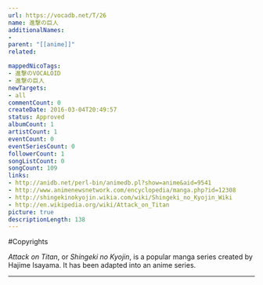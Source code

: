 ```yaml
---
url: https://vocadb.net/T/26
name: 進撃の巨人
additionalNames: 
- 
parent: "[[anime]]"
related:

mappedNicoTags:
- 進撃のVOCALOID
- 進撃の巨人
newTargets:
- all
commentCount: 0
createDate: 2016-03-04T20:49:57
status: Approved
albumCount: 1
artistCount: 1
eventCount: 0
eventSeriesCount: 0
followerCount: 1
songListCount: 0
songCount: 109
links: 
- http://anidb.net/perl-bin/animedb.pl?show=anime&aid=9541
- http://www.animenewsnetwork.com/encyclopedia/manga.php?id=12308
- http://shingekinokyojin.wikia.com/wiki/Shingeki_no_Kyojin_Wiki
- http://en.wikipedia.org/wiki/Attack_on_Titan
picture: true
descriptionLength: 138
---
```


#Copyrights

*Attack on Titan*, or *Shingeki no Kyojin*, is a popular manga series created by Hajime Isayama. It has been adapted into an anime series.

---


